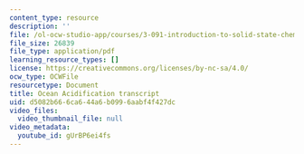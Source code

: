 ```yaml
---
content_type: resource
description: ''
file: /ol-ocw-studio-app/courses/3-091-introduction-to-solid-state-chemistry-fall-2018/gUrBP6ei4fs_transcript.pdf
file_size: 26839
file_type: application/pdf
learning_resource_types: []
license: https://creativecommons.org/licenses/by-nc-sa/4.0/
ocw_type: OCWFile
resourcetype: Document
title: Ocean Acidification transcript
uid: d5082b66-6ca6-44a6-b099-6aabf4f427dc
video_files:
  video_thumbnail_file: null
video_metadata:
  youtube_id: gUrBP6ei4fs
---
```

